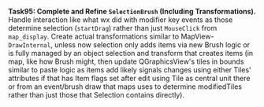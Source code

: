 **Task95: Complete and Refine `SelectionBrush` (Including Transformations).**
Handle interaction like what wx did with modifier key events as those determine selection (`startDrag`) rather than just `MouseClick` from `map_display`. Create actual transformations similar to MapView-`DrawInternal`, unless now selection only adds items via new Brush logic or is fully managed by an object selection and transform that creates items (in map, like how Brush might, then update QGraphicsView's tiles in bounds similar to paste logic as items add likely signals changes using either Tiles' attributes if that has Item flags set after edit using Tile as central unit there or from an event/brush draw that maps uses to determine modifiedTiles rather than just those that Selection contains directly).
